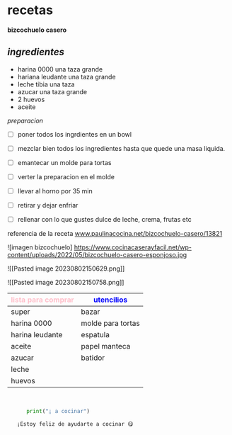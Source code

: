 # recetas 
**bizcochuelo casero**

_ingredientes_
-
- harina 0000 una taza grande 
- hariana leudante una taza grande
- leche tibia una taza 
- azucar una taza grande 
- 2 huevos 
- aceite

_preparacion_ 


- [ ] poner todos los ingrdientes en un bowl

- [ ] mezclar bien todos los ingredientes hasta que quede una masa liquida.
- [ ]  emantecar un molde para tortas 

- [ ] verter la preparacion en el molde 
- [ ] llevar al horno por 35 min

- [ ] retirar y dejar enfriar 

- [ ] rellenar con lo que gustes dulce de leche, crema, frutas etc 

referencia de la receta www.paulinacocina.net/bizcochuelo-casero/13821 


![imagen bizcochuelo] 
https://www.cocinacaserayfacil.net/wp-content/uploads/2022/05/bizcochuelo-casero-esponjoso.jpg


![[Pasted image 20230802150629.png]]


![[Pasted image 20230802150758.png]]



|<span style="color:pink">lista para comprar</span>  | <span style="color:blue">utencilios</span> |
| -------------------| ---------|
| super         | bazar|
| harina 0000 | molde para tortas|
| harina leudante| espatula| 
| aceite|                   papel manteca|
| azucar|              batidor| 
| leche                     | |
| huevos |               |


  
 ```python
       print("¡ a cocinar")
```

```markdown
   ¡Estoy feliz de ayudarte a cocinar 😋
   ```
   